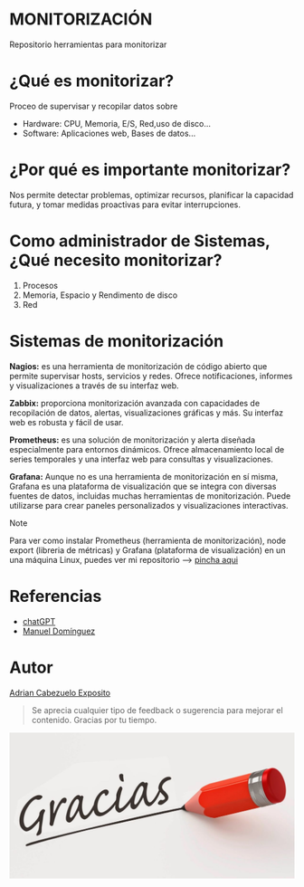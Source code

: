 # MONITORIZACIÓN
Repositorio herramientas para monitorizar

# ¿Qué es monitorizar?

Proceo de supervisar y recopilar datos sobre

- Hardware: CPU, Memoria, E/S, Red,uso de disco...
- Software: Aplicaciones web, Bases de datos...

# ¿Por qué es importante monitorizar?

Nos permite detectar problemas, optimizar recursos, planificar la capacidad futura, y tomar medidas proactivas para evitar interrupciones.

# Como administrador de Sistemas, ¿Qué necesito monitorizar?

  1. Procesos   
  2. Memoria, Espacio y Rendimento de disco
  3. Red

# Sistemas de monitorización

**Nagios:** es una herramienta de monitorización de código abierto que permite
supervisar hosts, servicios y redes. Ofrece notificaciones, informes y
visualizaciones a través de su interfaz web.

**Zabbix:** proporciona monitorización avanzada con capacidades de recopilación
de datos, alertas, visualizaciones gráficas y más. Su interfaz web es robusta y
fácil de usar.

**Prometheus:** es una solución de monitorización y alerta diseñada especialmente
para entornos dinámicos. Ofrece almacenamiento local de series temporales y
una interfaz web para consultas y visualizaciones.

**Grafana:** Aunque no es una herramienta de monitorización en sí misma,
Grafana es una plataforma de visualización que se integra con diversas fuentes
de datos, incluidas muchas herramientas de monitorización. Puede utilizarse
para crear paneles personalizados y visualizaciones interactivas. 

> [!NOTE]
> Para ver como instalar Prometheus (herramienta de monitorización), node export (libreria de métricas) y Grafana (plataforma de visualización) en un una máquina Linux, puedes ver mi repositorio --> [pincha aqui](https://github.com/AdrianCE94/instalacion-prometheus-grafana)

# Referencias

- [chatGPT](https://www.chatgpt.com)
- [Manuel Domínguez](https://github.com/mftienda)

# Autor
[Adrian Cabezuelo Exposito](https://github.com/AdrianCE94)

>Se aprecia cualquier tipo de feedback o sugerencia para mejorar el contenido. Gracias por tu tiempo.

![portada](img/img1.png)